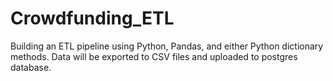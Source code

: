 # Crowdfunding_ETL
Building an ETL pipeline using Python, Pandas, and either Python dictionary methods. Data will be exported to CSV files and uploaded to postgres database.
